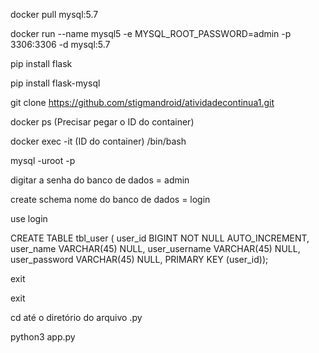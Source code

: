 docker pull mysql:5.7

docker run --name mysql5 -e MYSQL_ROOT_PASSWORD=admin -p 3306:3306 -d mysql:5.7

pip install flask

pip install flask-mysql

git clone https://github.com/stigmandroid/atividadecontinua1.git

docker ps (Precisar pegar o ID do container)

docker exec -it (ID do container) /bin/bash

mysql -uroot -p

digitar a senha do banco de dados = admin

create schema nome do banco de dados = login

use login

CREATE TABLE tbl_user ( user_id BIGINT NOT NULL AUTO_INCREMENT, user_name VARCHAR(45) NULL, user_username VARCHAR(45) NULL, user_password VARCHAR(45) NULL, PRIMARY KEY (user_id));

exit

exit

cd até o diretório do arquivo .py

python3 app.py
 
